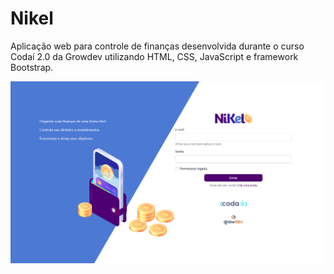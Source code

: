 # Nikel

Aplicação web para controle de finanças desenvolvida durante o curso Codaí 2.0 da Growdev utilizando HTML, CSS, JavaScript e framework Bootstrap.

![Preview](./assets/images/preview.png)